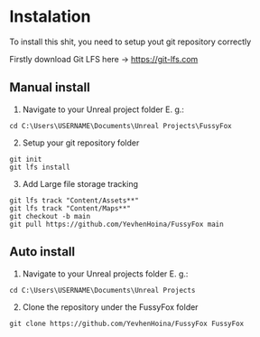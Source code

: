 # Instalation

To install this shit, you need to setup yout git repository correctly

Firstly download Git LFS here -> https://git-lfs.com

## Manual install
1. Navigate to your Unreal project folder
E. g.:
```console
cd C:\Users\USERNAME\Documents\Unreal Projects\FussyFox
```
2. Setup your git repository folder
```console
git init
git lfs install
```
3. Add Large file storage tracking
```Console
git lfs track "Content/Assets**"
git lfs track "Content/Maps**"
git checkout -b main
git pull https://github.com/YevhenHoina/FussyFox main
```
## Auto install

1. Navigate to your Unreal projects folder
E. g.:
```console
cd C:\Users\USERNAME\Documents\Unreal Projects
```
2. Clone the repository under the FussyFox folder
```console
git clone https://github.com/YevhenHoina/FussyFox FussyFox
```


